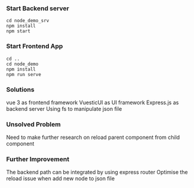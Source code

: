 ### Start Backend server
```
cd node_demo_srv
npm install
npm start
```

### Start Frontend App
```
cd ..
cd node_demo
npm install
npm run serve
```

### Solutions
vue 3 as frontend framework
VuesticUI as UI framework
Express.js as backend server
Using fs to manipulate json file

### Unsolved Problem
Need to make further research on reload parent component from child component

### Further Improvement
The backend path can be integrated by using express router
Optimise the reload issue when add new node to json file
